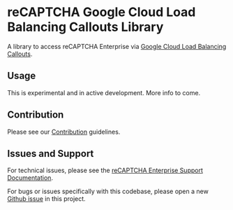 # reCAPTCHA Google Cloud Load Balancing Callouts Library

A library to access reCAPTCHA Enterprise via [Google Cloud Load Balancing Callouts](https://cloud.google.com/service-extensions/docs/callouts-overview).

## Usage
This is experimental and in active development. More info to come.

## Contribution

Please see our [Contribution](https://github.com/GoogleCloudPlatform/recaptcha-waf/blob/main/CONTRIBUTING.md) guidelines.

## Issues and Support

For technical issues, please see the [reCAPTCHA Enterprise Support Documentation](https://cloud.google.com/recaptcha/docs/getting-support).

For bugs or issues specifically with this codebase, please open a new [Github issue](https://github.com/GoogleCloudPlatform/recaptcha-waf/issues) in this project.
